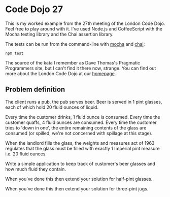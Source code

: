 Code Dojo 27
============
This is my worked example from the 27th meeting of the London Code Dojo. Feel free to play around with it. I've used Node.js and CoffeeScript with the Mocha testing library and the Chai assertion library.

The tests can be run from the command-line with [mocha](http://mochajs.org/) and [chai](http://chaijs.com/):
	
	npm test

The source of the kata I remember as Dave Thomas's Pragmatic Programmers site, but I can't find it there now, strange. You can find out more about the London Code Dojo at our [homepage](http://www.meetup.com/London-Code-Dojo/).
 
Problem definition
---
The client runs a pub, the pub serves beer. Beer is served in 1 pint glasses, each of which hold 20 fluid ounces of liquid.

Every time the customer drinks, 1 fluid ounce is consumed. Every time the customer quaffs, 4 fluid ounces are consumed. Every time the customer tries to 'down in one', the entire remaining contents of the glass are consumed (or spilled, we're not concerned with spillage at this stage). 

When the landlord fills the glass, the weights and measures act of 1963 regulates that the glass must be filled with exactly 1 Imperial pint measure i.e. 20 fluid ounces. 

Write a simple application to keep track of customer's beer glasses and how much fluid they contain. 

When you've done this then extend your solution for half-pint glasses.

When you've done this then extend your solution for three-pint jugs.

